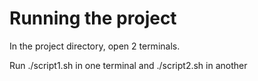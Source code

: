 # Running the project 

In the project directory, open 2 terminals.

Run ./script1.sh in one terminal and ./script2.sh in another
